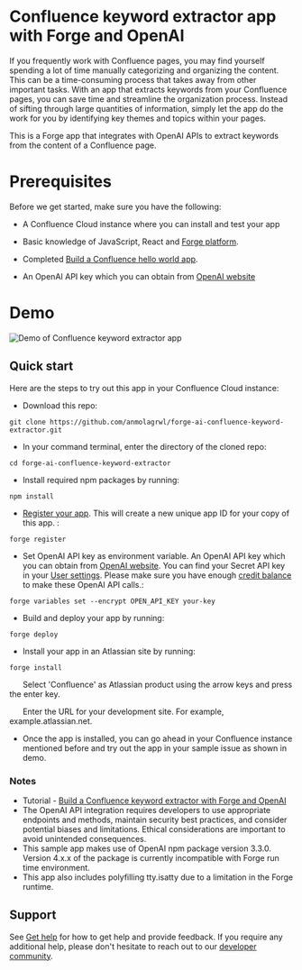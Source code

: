 # Confluence keyword extractor app with Forge and OpenAI

If you frequently work with Confluence pages, you may find yourself spending a lot of time manually categorizing and organizing the content. This can be a time-consuming process that takes away from other important tasks. With an app that extracts keywords from your Confluence pages, you can save time and streamline the organization process. Instead of sifting through large quantities of information, simply let the app do the work for you by identifying key themes and topics within your pages.

This is a Forge app that integrates with OpenAI APIs to extract keywords from the content of a Confluence page.

# Prerequisites
Before we get started, make sure you have the following:

- A Confluence Cloud instance where you can install and test your app

- Basic knowledge of JavaScript, React and [Forge platform](https://developer.atlassian.com/platform/forge/getting-started/).

- Completed [Build a Confluence hello world app](https://developer.atlassian.com/platform/forge/build-a-hello-world-app-in-confluence/).

- An OpenAI API key which you can obtain from [OpenAI website](https://platform.openai.com/docs/api-reference/introduction)

# Demo

![Demo of Confluence keyword extractor app](./keyword-extractor-demo.gif)


## Quick start

Here are the steps to try out this app in your Confluence Cloud instance:

- Download this repo:

```
git clone https://github.com/anmolagrwl/forge-ai-confluence-keyword-extractor.git
```

- In your command terminal, enter the directory of the cloned repo:
```
cd forge-ai-confluence-keyword-extractor
```

- Install required npm packages by running:
```
npm install
```

- [Register your app](https://developer.atlassian.com/platform/forge/cli-reference/register/#description). This will create a new unique app ID for your copy of this app. :
```
forge register
```

- Set OpenAI API key as environment variable. An OpenAI API key which you can obtain from [OpenAI website](https://platform.openai.com/docs/api-reference/introduction). You can find your Secret API key in your [User settings](https://platform.openai.com/account/api-keys). Please make sure you have enough [credit balance](https://platform.openai.com/account/billing/overview) to make these OpenAI API calls.:
```
forge variables set --encrypt OPEN_API_KEY your-key
```

- Build and deploy your app by running:
```
forge deploy
```

- Install your app in an Atlassian site by running:
```
forge install
```
&nbsp; &nbsp; &nbsp; Select 'Confluence' as Atlassian product using the arrow keys and press the enter key.

&nbsp; &nbsp; &nbsp; Enter the URL for your development site. For example, example.atlassian.net.

- Once the app is installed, you can go ahead in your Confluence instance mentioned before and try out the app in your sample issue as shown in demo.

### Notes

- Tutorial - [Build a Confluence keyword extractor with Forge and OpenAI](https://developer.atlassian.com/platform/forge/build-confluence-keyword-extractor-with-openai/)
- The OpenAI API integration requires developers to use appropriate endpoints and methods, maintain security best practices, and consider potential biases and limitations. Ethical considerations are important to avoid unintended consequences.
- This sample app makes use of OpenAI npm package version 3.3.0. Version 4.x.x of the package is currently incompatible with Forge run time environment.
- This app also includes polyfilling tty.isatty due to a limitation in the Forge runtime.

## Support

See [Get help](https://developer.atlassian.com/platform/forge/get-help/) for how to get help and provide feedback.
If you require any additional help, please don't hesitate to reach out to our [developer community](https://community.developer.atlassian.com/).
